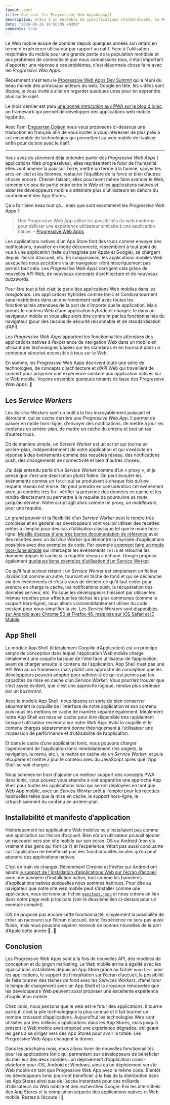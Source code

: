 ```yaml
---
layout: post
title: Que sont les Progressive Web Apps&nbsp;?
description: Grâce à un ensemble de spécifications standardisées, le Web mobile peut enfin rivaliser pour de bon avec le Web natif.
date: "2016-06-28 16:50:05 +0200"
comments: true
---
```


Le Web mobile essaie de combler depuis quelques années son retard en terme d'expérience utilisateur par rapport au natif. Face à l'utilisation majoritaire du mobile pour une grande partie de la population mondiale et aux probèmes de connectivité que nous connaissons tous, il était important d'apporter une réponse à ces problèmes, c'est désormais chose faire avec les _Progressive Web Apps_.

Récemment s'est tenu le [Progressive Web Apps Dev Summit](https://events.withgoogle.com/progressive-web-app-dev-summit/) qui a réuni du beau monde des principaux acteurs du web, Google en tête, les vidéos sont dispos, je vous invité à aller en regarder quelques unes pour en apprendre plus sur le sujet.

Le mois dernier est paru [une bonne introcution aux PWA sur le blog d'Ionic](http://blog.ionic.io/what-is-a-progressive-web-app/), un framework qui permet de développer des applications web mobile hypbride.

Avec l'ami [Enguerran Colson](https://blog.ticabri.com/) nous vous proposons ci-dessous une traduction en français afin de vous inciter à vous intéresser de plus près à cet ensemble de technologies qui permettent au web mobile de rivaliser enfin pour de bon avec le natif.

<!-- excerpt -->

------

Vous avez du sûrement déjà entendre parler des _Progressive Web Apps_ ( applications Web progressives), elles représentent le futur de l’humanité. Elles vont amener la paix sur Terre, mettre un terme à la famine, sauver les arcs-en-ciel et les licornes, restaurer l’équilibre de la force et bien d’autres choses encore. Chemin faisant, elles pourraient même faire avancer le Web, ramener un peu de parité entre entre le Web et les applications natives et aider les développeurs mobile à atteindre plus d’utilisateurs en dehors du confinement des App Stores.

Ça a l’air bien beau tout ça… mais que sont exactement les _Progressive Web Apps_ ?

> Une Progressive Web App utilise les possibilités du web moderne pour délivrer une expérience utilisateur similaire à une application native. – [Progressive Web Apps](https://developers.google.com/web/progressive-web-apps)

Les applications natives d’un App Store font des trucs comme envoyer des notifications, travailler en mode déconnecté, ressemblent à tout point de vue à une application (telle qu’imaginée par Apple et Google), se chargent depuis l’écran d’accueil, etc. En comparaison, les applications mobiles Web auxquelles nous accèdons via un navigateur n’ont historiquement pas permis tout cela. Les _Progressive Web Apps_ corrigent cela grâce de nouvelles API Web, de nouveaux concepts d’architecture et de nouveaux _buzzwords_.

Pour être tout à fait clair, je parle des applications Web mobiles dans les _navigateurs_. Les applications hybrides comme Ionic et Cordova tournent sans restrictions dans un environnement natif avec toutes les fonctionnalités attendues de la part de n’importe quelle application. Mais prenez le contenu Web d’une application hybride et chargez-le dans un navigateur mobile et vous allez alors être contraint par les fonctionnalités du navigateur (pour des raisons de sécurité raisonnable et de standardisation d’API).

Les _Progressive Web Apps_ apportent les fonctionnalités attendues des applications natives à l’expérience de navigation Web dans un mobile en utilisant des technologies basées sur les standards et en tournant dans un conteneur sécurisé accessible à tous sur le Web.

En somme, les Progressive Web Apps décrivent toute une série de technologies, de concepts d’architecture et d’API Web qui travaillent de concert pour proposer une expérience similaire aux application natives sur le Web mobile.
Voyons ensemble quelques tenants de base des _Progressive Web Apps_.

## Les _Service Workers_

Les _Service Workers_ sont un outil à la fois incroyablement puissant et déroutant, qui se cache derrière une _Progressive Web App_. Il permet de passer en mode hors-ligne, d'envoyer des notifications, de mettre à jour les contenus en arrière-plan, de mettre en cache du ontenu et tout un tas d’autres trucs.

Dit de manière simple, un _Service Worker_ est un script qui tourne en arrière-plan, indépendemment de votre application et qui s’exécute en réponse à des événements comme des requêtes réseau, des notifications push, des changements de connectivité et bien d'autres choses.

J’ai déjà entendu parlé d'un _Service Worker_ comme d’un « proxy », et je pense que c’est une description plutôt fidèle. On peut écouter les événements comme un `fetch` qui se produisent à chaque fois qu’une requête réseau est émise. On peut prendre en considération cet événement avec un contrôle très fin : vérifier la présence des données en cache et les rendre directement ou permettre à la requête de poursuivre sa route jusqu’au serveur. Notre script agit alors comme un proxy, un _middleware_, pour une requête.

Le grand pouvoir et la flexibilité d’un _Service Worker_ peut le rendre très complexe et en général les développeurs vont vouloir utiliser des recettes prêtes à l’emploi pour des cas d’utilisation classique tel que le mode hors-ligne. [Mozilla dispose d'une très bonne documentation de référence](https://serviceworke.rs/) avec des recettes avec un _Service Worker_ qui démontre la myriade d’applications possibles avec des exemples de code. Par exemple [comment faire un mode hors-ligne simple](https://serviceworke.rs/offline-fallback_service-worker_doc.html) qui intercepte les événements `fetch` et retourne les données depuis le cache si la requête réseau a échoué. Google propose également [quelques bons exemples d’utilisation d’un Service Worker](https://github.com/GoogleChrome/samples/tree/gh-pages/service-worker).

Ce qu'il faut surtout retenir : un _Service Worker_ est simplement un fichier JavaScript comme un autre, tournant en tâche de fond et qui se déclenche via des événements et c’est à vous de décider ce qu’il faut coder pour prendre en charge le cache, les notifications push, la récupération des données serveur, etc. Puisque les développeurs finissent par utiliser les mêmes _recettes_ pour effectuer les tâches les plus communes (comme le support hors-ligne), nous allons vraissemblablement utliser du code existant pour nous simplifier la vie. Les _Service Workers_ sont [disponibles sur Android avec Chrome 50 et Firefox 46, mais pas sur iOS Safari et IE Mobile](http://caniuse.com/#feat=serviceworkers).

## App Shell

Le modèle App Shell (littéralement Coquille d’Application) est un principe simple de conception dans lequel l'application Web mobile charge initialement une coquille basique de l’interface utilisateur de l’application, avant de charger ensuite le contenu de l’application. App Shell n’est pas une API Web ou un framework mais plutôt une approche de conception que les développeurs peuvent adopter pour adhérer à ce qui est permis par les capacités de mise en cache d’un _Service Worker_. Vous pourriez trouver que c’est assez évident, que c'est une approche logique, rendue plus sérieuse par un _buzzword_.

Avec le modèle App Shell, nous faisons en sorte de bien conserver séparement la coquille de l’interface de notre application et son contenu puis nous les mettons en cache de manière séparée également. Idéalement notre App Shell est mise en cache pour être disponible très rapidement lorsque l’utilisateur reviendra sur notre Web App. Avoir la coquille et le contenu chargés séparemment donne théoriquement à l’utilisateur une impression  de performance et d’utilisabilité de l’application.

Et dans le cadre d’une application Ionic, nous pouvons charger l’agencement de l’application Ionic immédiatement (les onglets, la navigation, le menu, etc.), le mettre en cache via un _Service Worker_, et puis récupérer et mettre à jour le contenu avec du JavaScript après que l’App Shell se soit chargée.

Nous sommes en train d'ajouter un meilleur support des concepts PWA dans Ionic, vous pouvez vous attendre à voir apparaître une approche App Shell pour toutes les applications Ionic qui seront déployées en tant que Web App mobile, avec un _Service Worker_ prêt à l'emploi pour les recettes habituelles telles que la mise en cache, le support hors-ligne, le rafraichissement du contenu en arrière-plan.

## Installabilité et manifeste d’application

Historiquement les applications Web mobiles ne s'installaient pas comme une application sur l’écran d’accueil. Bien sûr un utilisateur pouvait ajouter un raccourci vers son site mobile sur son écran iOS ou Android (non y’a vraiment des gens qui font ça ?) et l’expérience n’était pas aussi concluante car l’application ne bénéficiait pas des fonctionnalités locales qu’on peut attendre des applications natives.

C’est en train de changer. Récemment Chrome et Firefox sur Android ont ajouté [le support de l'installation d’applications Web sur l’écran d’accueil](https://developers.google.com/web/updates/2014/11/Support-for-installable-web-apps-with-webapp-manifest-in-chrome-38-for-Android?hl=en) avec une bannière d’installation native, tout comme les bannières d’applications natives auxquelles nous sommes habitués. Pour dire au navigateur que notre site web mobile peut s’installer comme une application, nous écrivons un fichier [`manifest.json`](https://github.com/GoogleChrome/samples/blob/gh-pages/web-application-manifest/manifest.json) et nous créons un lien dans notre page web principale (voir le deuxième lien ci-dessus pour un exemple complet).

iOS ne propose pas encore cette fonctionnalité, simplement la possibilité de créer un raccourci sur l’écran d’accueil, donc l’expérience ne sera pas aussi fluide, mais nous pouvons espérer recevoir de bonnes nouvelles de la part d’Apple cette année 🍪.

## Conclusion

Les Progressive Web Apps sont à la fois de nouvelles API, des modèles de conception et du jargon marketing. Le Web mobile arrive à égalité avec les applications installables depuis un App Store grâce au fichier `manifest` pour les applications, le support de l’installation sur l’écran d’accueil, la possiblité de faire tourner des tâches de fond avec les _Services Workers_, d’améliorer le temps de chargement avec un App Shell et la croyance renouvelée que les développeurs Web peuvent aussi proposer une excellente expérience d’application mobile.

Chez Ionic, nous pensons que le web est le futur des applications. Il tourne partout, c’est la pile technologique la plus connue et il fait tourner un nombre croissant d’applications. Aujourd’hui les technologies Web sont utilisées par des millions d’applications dans les App Stores, mais jusqu’à présent le Web mobile avait proposé une expérience dégradée, obligeant les gens à se diriger vers des App Stores pour avoir la totale. Les Progressive Web Apps changent la donne.

Dans les prochains mois, nous allons livrer de nouvelles fonctionnalités pour les applications Ionic qui permettent aux développeurs de bénéficier du meilleur des deux mondes : un déploiement d’application cross-plateform pour iOS, Android et Windows, ainsi qu’un déploiement vers le Web mobile en tant que Progressive Web App avec le même code. Bientôt les développeurs Ionic pourront bénéficier à la fois de la distribution dans les App Stores ainsi que de l’accès instantané pour des milliards d’utilisateurs du Web mobile et des recherches Google. Fini les interstitiels des App Stores et la compilation séparée des applications natives et Web mobile. Restez à l’écoute ! 🤘
